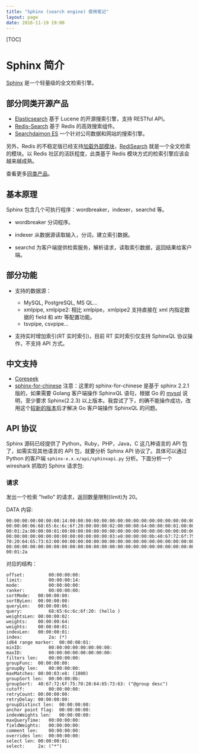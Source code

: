 ```yaml
---
title: "Sphinx (search engine) 使用笔记"
layout: page
date: 2016-11-19 19:00
---
```


[TOC]

# Sphinx 简介

[Sphinx](http://sphinxsearch.com/) 是一个轻量级的全文检索引擎。

## 部分同类开源产品

- [Elasticsearch](https://www.elastic.co/products/elasticsearch) 基于 Lucene 的开源搜索引擎，支持 RESTful API。
- [Redis-Search](https://github.com/huacnlee/redis-search) 基于 Redis 的高效搜索组件。
- [Searchdaimon ES](http://www.searchdaimon.com/) 一个针对公司数据和网站的搜索引擎。

另外，Redis 的不稳定版已经支持[加载外部模块](http://antirez.com/news/106)，[RediSearch](https://github.com/RedisLabsModules/RediSearch) 就是一个全文检索的模块。以 Redis 社区的活跃程度，此类基于 Redis 模块方式的检索引擎应该会越来越成熟。

查看更多[同类产品](https://en.wikipedia.org/wiki/Full-text_search)。

## 基本原理

Sphinx 包含几个可执行程序：wordbreaker，indexer，searchd 等。

- wordbreaker 分词程序。

- indexer 从数据源读取输入，分词，建立索引数据。

- searchd 为客户端提供检索服务，解析请求，读取索引数据，返回结果给客户端。

## 部分功能

- 支持的数据源：
  * MySQL, PostgreSQL, MS QL...
  * xmlpipe, xmlpipe2: 相比 xmlpipe，xmlpipe2 支持直接在 xml 内指定数据的 field 和 attr 等配置功能。
  * tsvpipe, csvpipe...

- 支持实时增加索引(RT 实时索引)，目前 RT 实时索引仅支持 SphinxQL 协议操作，不支持 API 方式。

## 中文支持

- [Coreseek](http://www.coreseek.cn/)
- [sphinx-for-chinese](http://sphinxsearchcn.github.io/) 注意：这里的 sphinx-for-chinese 是基于 sphinx 2.2.1 版的，如果需要 Golang 客户端操作 SphinxQL 语句，根据 Go 的 [mysql](https://github.com/go-sql-driver/mysql) 说明，至少要求 Sphinx(2.2.3) 以上版本。我尝试了下，的确不能操作成功，改用这个[较新的版本](https://github.com/eric1688/sphinx)后才解决 Go 客户端操作 SphinxQL 的问题。

## API 协议

Sphinx 源码已经提供了 Python，Ruby，PHP，Java，C 这几种语言的 API 包了，如需实现其他语言的 API 包，就要分析 Sphinx API 协议了。具体可以通过 Python 的客户端 `sphinx-x.x.x/api/sphinxapi.py` 分析。下面分析一个 wireshark 抓取的 Sphinx 请求包:

### 请求

发出一个检索 "hello" 的请求，返回数量限制(limit)为 20。

DATA 内容:

```
00:00:00:00:00:00:00:14:00:00:00:00:00:00:00:00:00:00:00:00:00:00:00:00:
00:00:00:06:68:65:6c:6c:6f:20:00:00:00:02:00:00:00:64:00:00:00:01:00:00:
00:01:2a:00:00:00:01:00:00:00:00:00:00:00:00:00:00:00:00:00:00:00:00:00:
00:00:00:00:00:00:00:00:00:00:00:00:00:03:e8:00:00:00:0b:40:67:72:6f:75:
70:20:64:65:73:63:00:00:00:00:00:00:00:00:00:00:00:00:00:00:00:00:00:00:
00:00:00:00:00:00:00:00:00:00:00:00:00:00:00:00:00:00:00:00:00:00:00:00:
00:01:2a
```

对应的结构：

```
offset:	        00:00:00:00:
limit:	        00:00:00:14:
mode:	        00:00:00:00:
ranker:	        00:00:00:00:
sortMode:	00:00:00:00:
sortByLen:	00:00:00:00:
queryLen:	00:00:00:06:
query:	        68:65:6c:6c:6f:20: (hello )
weightsLen:	00:00:00:02:
weights:	00:00:00:64:
weights:	00:00:00:01:
indexLen:	00:00:00:01:
index:	        2a: (*)
id64 range marker:	00:00:00:01:
minID:	        00:00:00:00:00:00:00:00:
maxID:	        00:00:00:00:00:00:00:00:
filters len:	00:00:00:00:
groupFunc:	00:00:00:00:
groupBy len:	00:00:00:00:
maxMatches:	00:00:03:e8: (1000)
groupSort len:	00:00:00:0b:
groupSort:	40:67:72:6f:75:70:20:64:65:73:63: ("@group desc")
cutoff:	        00:00:00:00:
retryCount:	00:00:00:00:
retryDelay:	00:00:00:00:
groupDistinct len:	00:00:00:00:
anchor point flag:	00:00:00:00:
indexWeights len:	00:00:00:00:
maxQueryTime:	00:00:00:00:
fieldWeights:	00:00:00:00:
comment len:	00:00:00:00:
overrides len:	00:00:00:00:
select len:	00:00:00:01:
select:		2a: ("*")
```

